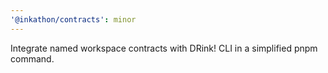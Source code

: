 ```yaml
---
'@inkathon/contracts': minor
---
```


Integrate named workspace contracts with DRink! CLI in a simplified pnpm command.
